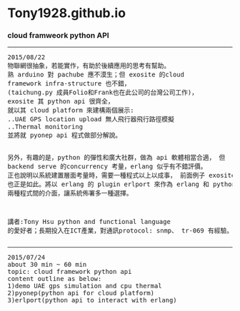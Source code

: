 # Tony1928.github.io

<h3>cloud framweork python API</h3>
<hr>
<pre>
2015/08/22
物聯網很抽象，若能實作，有助於後續應用的思考有幫助。
熟 arduino 對 pachube 應不漠生；但 exosite 的cloud
framework infra-structure 也不錯，
(taichung.py 成員Folio和Frank也在此公司的台灣公司工作)，
exosite 其 python api 很齊全，
就以其 cloud platform 來建構兩個展示:
..UAE GPS location upload 無人飛行器飛行路徑模擬
..Thermal monitoring
並將就 pyonep api 程式做部分解說。

另外，有趣的是，python 的彈性和廣大社群，做為 api 軟體相當合適，
但 backend serve 的concurrency 考量，erlang 似乎有不錯評價。
正也說明以系統建置層面考量時，需要一種程式以上以成事，
前面例子 exosite 也正是如此。將以 erlang 的 plugin erlport 
來作為 erlang 和 python 兩種程式間的介面，讓系統佈署多一種選擇。

講者:Tony Hsu
python and functional language 的愛好者；長期投入在ICT產業，對通訊protocol: snmp、 tr-069 有經驗。
</pre>
<hr>
<pre>
2015/07/24
about 30 min ~ 60 min
topic: cloud framework python api
content outline as below:
1)demo UAE gps simulation and cpu thermal 
2)pyonep(python api for cloud platform)
3)erlport(python api to interact with erlang)
</pre>  
